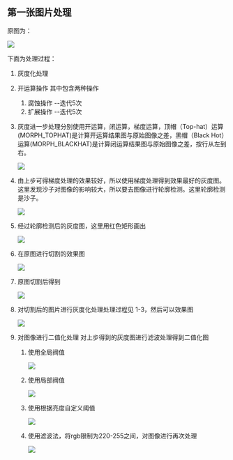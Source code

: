 ## 第一张图片处理

原图为：

![](C:\Users\lenovo\Desktop\Image_processing\processing_steps.assets\1.JPG)

下面为处理过程：

1. 灰度化处理

2. 开运算操作 其中包含两种操作

   1. 腐蚀操作 --迭代5次
   2. 扩展操作 --迭代5次

3. 灰度进一步处理分别使用开运算，闭运算，梯度运算，顶帽（Top-hat）运算(MORPH_TOPHAT)是计算开运算结果图与原始图像之差，黑帽（Black Hot）运算(MORPH_BLACKHAT)是计算闭运算结果图与原始图像之差，按行从左到右。

   ![](C:\Users\lenovo\Desktop\Image_processing\processing_steps.assets\first_image.png)

4. 由上步可得梯度处理的效果较好，所以使用梯度处理得到效果最好的灰度图。这里发现沙子对图像的影响较大，所以要去图像进行轮廓检测。这里轮廓检测是沙子。

   ![](C:\Users\lenovo\Desktop\Image_processing\processing_steps.assets\gradient_image.jpg)

5. 经过轮廓检测后的灰度图，这里用红色矩形画出

   ![](C:\Users\lenovo\Desktop\Image_processing\processing_steps.assets\processing_edge_cutting-1557993288749.png)

6. 在原图进行切割的效果图

   ![](C:\Users\lenovo\Desktop\Image_processing\processing_steps.assets\edg_cutting.png)

7. 原图切割后得到

   ![](C:\Users\lenovo\Desktop\Image_processing\processing_steps.assets\processing_image2.jpg)

8. 对切割后的图片进行灰度化处理处理过程见 1-3，然后可以效果图

   ![](C:\Users\lenovo\Desktop\Image_processing\processing_steps.assets\the_first_image_cutting_processing.jpg)

9. 对图像进行二值化处理 对上步得到的灰度图进行滤波处理得到二值化图
   
   1. 使用全局阀值
   
      ![](C:\Users\lenovo\Desktop\Image_processing\processing_steps.assets\binary_first1.jpg)
   
   2. 使用局部阀值
   
      ![](C:\Users\lenovo\Desktop\Image_processing\processing_steps.assets\binary_first2.jpg)
   
   3. 使用根据亮度自定义阈值
   
      ![](C:\Users\lenovo\Desktop\Image_processing\processing_steps.assets\binary_first3.jpg)
   
   4. 使用滤波法，将rgb限制为220-255之间，对图像进行再次处理
   
      ![](C:\Users\lenovo\Desktop\Image_processing\processing_steps.assets\edge_processing1.jpg)
